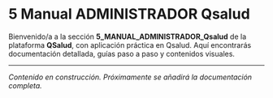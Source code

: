 # 5 Manual ADMINISTRADOR Qsalud

Bienvenido/a a la sección **5_MANUAL_ADMINISTRADOR_Qsalud** de la plataforma **QSalud**, con aplicación práctica en Qsalud. Aquí encontrarás documentación detallada, guías paso a paso y contenidos visuales.

---

_Contenido en construcción. Próximamente se añadirá la documentación completa._